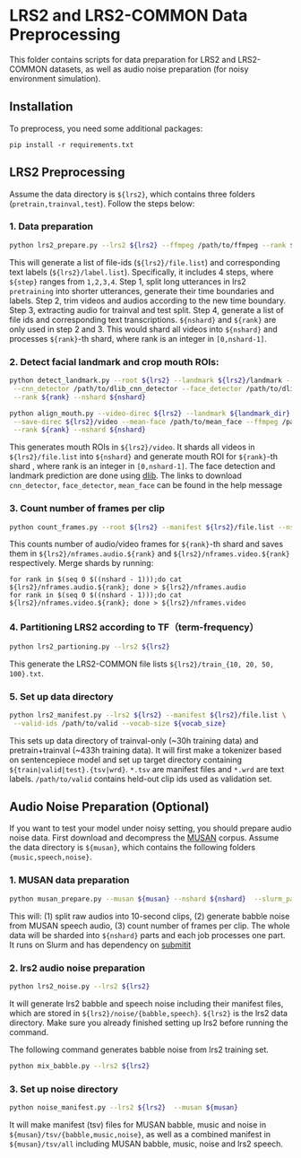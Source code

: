 # LRS2 and LRS2-COMMON Data Preprocessing

This folder contains scripts for data preparation for LRS2 and LRS2-COMMON datasets, as well as audio noise preparation (for noisy environment simulation).

## Installation
To preprocess, you need some additional packages:
```
pip install -r requirements.txt
```

## LRS2 Preprocessing

Assume the data directory is `${lrs2}`, which contains three folders (`pretrain,trainval,test`). Follow the steps below:

### 1. Data preparation
```sh
python lrs2_prepare.py --lrs2 ${lrs2} --ffmpeg /path/to/ffmpeg --rank ${rank} --nshard ${nshard} --step ${step}
```
This will generate a list of file-ids (`${lrs2}/file.list`) and corresponding text labels (`${lrs2}/label.list`). Specifically, it includes 4 steps, where `${step}` ranges from `1,2,3,4`. Step 1, split long utterances in lrs2 `pretraining` into shorter utterances, generate their time boundaries and labels. Step 2, trim videos and audios according to the new time boundary. Step 3, extracting audio for trainval and test split. Step 4, generate a list of file ids and corresponding text transcriptions.  `${nshard}` and `${rank}` are only used in step 2 and 3. This would shard all videos into `${nshard}` and processes `${rank}`-th shard, where rank is an integer in `[0,nshard-1]`. 


### 2. Detect facial landmark and crop mouth ROIs:
```sh
python detect_landmark.py --root ${lrs2} --landmark ${lrs2}/landmark --manifest ${lrs2}/file.list \
 --cnn_detector /path/to/dlib_cnn_detector --face_detector /path/to/dlib_landmark_predictor --ffmpeg /path/to/ffmpeg \
 --rank ${rank} --nshard ${nshard}
```
```sh
python align_mouth.py --video-direc ${lrs2} --landmark ${landmark_dir} --filename-path ${lrs2}/file.list \
 --save-direc ${lrs2}/video --mean-face /path/to/mean_face --ffmpeg /path/to/ffmpeg \
 --rank ${rank} --nshard ${nshard}
```

This generates mouth ROIs in `${lrs2}/video`. It shards all videos in `${lrs2}/file.list` into `${nshard}` and generate mouth ROI for `${rank}`-th shard , where rank is an integer in `[0,nshard-1]`. The face detection and landmark prediction are done using [dlib](https://github.com/davisking/dlib). The links to download `cnn_detector`, `face_detector`, `mean_face` can be found in the help message

### 3. Count number of frames per clip
```sh
python count_frames.py --root ${lrs2} --manifest ${lrs2}/file.list --nshard ${nshard} --rank ${rank}
```
This counts number of audio/video frames for `${rank}`-th shard and saves them in `${lrs2}/nframes.audio.${rank}` and `${lrs2}/nframes.video.${rank}` respectively. Merge shards by running:

```
for rank in $(seq 0 $((nshard - 1)));do cat ${lrs2}/nframes.audio.${rank}; done > ${lrs2}/nframes.audio
for rank in $(seq 0 $((nshard - 1)));do cat ${lrs2}/nframes.video.${rank}; done > ${lrs2}/nframes.video
```

### 4. Partitioning LRS2 according to TF（term-frequency）
```sh
python lrs2_partioning.py --lrs2 ${lrs2}
```

This generate the LRS2-COMMON file lists `${lrs2}/train_{10, 20, 50, 100}.txt`.
### 5. Set up data directory
```sh
python lrs2_manifest.py --lrs2 ${lrs2} --manifest ${lrs2}/file.list \
 --valid-ids /path/to/valid --vocab-size ${vocab_size}
```

This sets up data directory of trainval-only (~30h training data) and pretrain+trainval (~433h training data). It will first make a tokenizer based on sentencepiece model and set up target directory containing `${train|valid|test}.{tsv|wrd}`. `*.tsv` are manifest files and `*.wrd` are text labels.  `/path/to/valid` contains held-out clip ids used as validation set.

## Audio Noise Preparation (Optional)
If you want to test your model under noisy setting, you should prepare audio noise data. First download and decompress the [MUSAN](https://www.openslr.org/17/) corpus. Assume the data directory is `${musan}`, which contains the following folders `{music,speech,noise}`.

### 1. MUSAN data preparation
```sh
python musan_prepare.py --musan ${musan} --nshard ${nshard}  --slurm_partition ${slurm_partition}
```
This will: (1) split raw audios into 10-second clips, (2) generate babble noise from MUSAN speech audio, (3) count number of frames per clip. The whole data will be sharded into `${nshard}` parts and each job processes one part. It runs on Slurm and has dependency on [submitit](https://github.com/facebookincubator/submitit)


### 2. lrs2 audio noise preparation
```sh
python lrs2_noise.py --lrs2 ${lrs2}
```
It will generate lrs2 babble and speech noise including their manifest files, which are stored in `${lrs2}/noise/{babble,speech}`. `${lrs2}` is the lrs2 data directory. Make sure you already finished setting up lrs2 before running the command.

The following command generates babble noise from lrs2 training set.
```sh
python mix_babble.py --lrs2 ${lrs2}
```


### 3. Set up noise directory
```sh
python noise_manifest.py --lrs2 ${lrs2}  --musan ${musan}
```
It will make manifest (tsv) files for MUSAN babble, music and noise in `${musan}/tsv/{babble,music,noise}`, as well as a combined manifest in `${musan}/tsv/all` including MUSAN babble, music, noise and lrs2 speech. 
